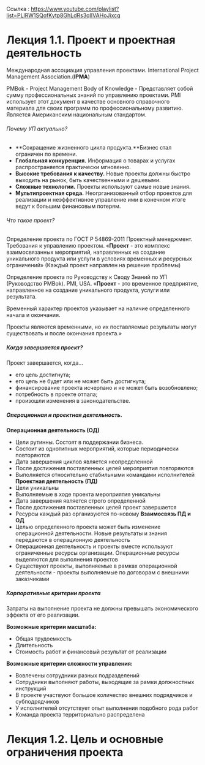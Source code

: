 Ссылка : https://www.youtube.com/playlist?list=PLlRW1SQofKytp8GhLdRs3qIIVAHoJixcq

# Лекция 1.1. Проект и проектная деятельность

Международная ассоциация управления проектами. International Project Management Association.(**IPMA**) 

PMBok - Project Management Body of Knowledge - Представляет собой сумму профессиональных знаний по управлению проектами. PMI использует этот документ в качестве основного справочного материала для своих программ по профессиональному развитию. Является Американским национальным стандартом.

###### Почему УП актуально?
- **Сокращение жизненного цикла продукта.**Бизнес стал ограничен по времени.
- **Глобальная конкуренция.** Информация о товарах и услугах распространяется практически мгновенно.
- **Высокие требования к качеству.** Новые проекты должны быстро выходить на рынок, быть качественными и дешевыми.
- **Сложные технологии.** Проекты используют самые новые знания.
- **Мультипроектная среда.** Неогрганизованный отбор проектов для реализации и неэффективное управление ими в конечном итоге ведут к большим финансовым потерям.

###### Что такое проект?
Определение проекта по ГОСТ Р 54869-2011 Проектный менеджмент. Требования к управлению проектом. 
«**Проект** - это комплекс взаимосвязанных мероприятий, направленных на создание уникального продукта или услуги в условиях временных и ресурсных ограничений»
(Каждый проект направлен на решение проблемы)

Определение проекта по Руководству к Своду Знаний по УП (Руководство PMBok). PMI, USA.
«**Проект** - это временное предприятие, направленное на создание уникального продукта, услуги или результата.

Временный характер проектов указывает на наличие определенного начала и окончания.

Проекты являются временными, но их поставляемые результаты могут существовать и после окончания проекта.»

##### Когда завершается проект?
Проект завершается, когда...
- его цель достигнута;
- его цель не будет или не может быть достигнута;
- финансирование проекта исчерпано и не может быть возобновлено;
- потребность в проекте отпала;
- произошли изменения в законодательстве.

##### Операционная и проектная деятельность.
**Операционная деятельность (ОД)**
- Цели рутинны. Состоят в поддержании бизнеса.
- Состоит из однотипных мероприятий, которые периодически повторяются
- Дата завершения циклов является неопределенной
- После достижения поставленных целей мероприятия повторяются
- Выполняется относительно стабильными командами исполнителей
**Проектная деятельность (ПД)**
- Цели уникальны
- Выполняемые в ходе проекта мероприятия уникальны
- Дата завершения является строго определенной
- После достижения поставленных целей проект завершается
- Ресурсы каждый раз организуются по-новому
**Взаимосвязь ПД и ОД**
- Целью определенного проекта может быть изменение операционной деятельности. Новые результаты и знания передаются в операционную деятельность
- Операционная деятельность и проекты вместе используют ограниченные ресурсы организации. Операционные ресурсы выделяются для выполнения проектов
- Существуют проекты, выполняемые в рамках операционной деятельности - проекты выполняемые по договорам с внешними заказчиками
##### Корпоративные критерии проекта

Затраты на выполнение проекта не должны превышать экономического эффекта от его реализации.

**Возможные критерии масштаба:**
- Общая трудоемкость
- Длительность
- Стоимость работ и финансовый результат от реализации

**Возможные критерии сложности управления:**
- Вовлечены сотрудники разных подразделений
- Сотрудники выполняют работы, выходящие за рамки должностных инструкций
- В проекте участвуют большое количество внешних подрядчиков и субподрядчиков
- У исполнителей отсутствует опыт выполнения подобного рода работ
- Команда проекта территориально распределена


# Лекция 1.2.  Цель и основные ограничения проекта
